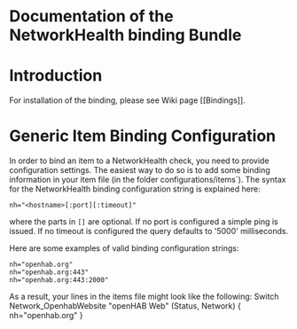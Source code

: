 # Documentation of the NetworkHealth binding Bundle

# Introduction

For installation of the binding, please see Wiki page [[Bindings]].

# Generic Item Binding Configuration

In order to bind an item to a NetworkHealth check, you need to provide configuration settings. The easiest way to do so is to add some binding information in your item file (in the folder configurations/items`). The syntax for the NetworkHealth binding configuration string is explained here:

    nh="<hostname>[:port][:timeout]"

where the parts in `[]` are optional. If no port is configured a simple ping is issued. If no timeout is configured the query defaults to '5000' milliseconds.

Here are some examples of valid binding configuration strings:

    nh="openhab.org"
    nh="openhab.org:443"
    nh="openhab.org:443:2000"


As a result, your lines in the items file might look like the following:
    Switch Network_OpenhabWebsite	"openHAB Web"	(Status, Network)	{ nh="openhab.org" }
